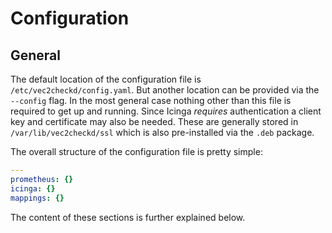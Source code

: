 # Configuration

## General

The default location of the configuration file  is `/etc/vec2checkd/config.yaml`. But another location can be provided via the `--config` flag. In the most general case nothing other than this file is required to get up and running. Since Icinga _requires_ authentication a client key and certificate may also be needed. These are generally stored in `/var/lib/vec2checkd/ssl` which is also pre-installed via the `.deb` package.

The overall structure of the configuration file is pretty simple:

```yaml
---
prometheus: {}
icinga: {}
mappings: {}
```

The content of these sections is further explained below.